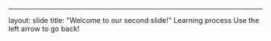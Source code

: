 ---
layout: slide
title: "Welcome to our second slide!"
Learning process
Use the left arrow to go back!

